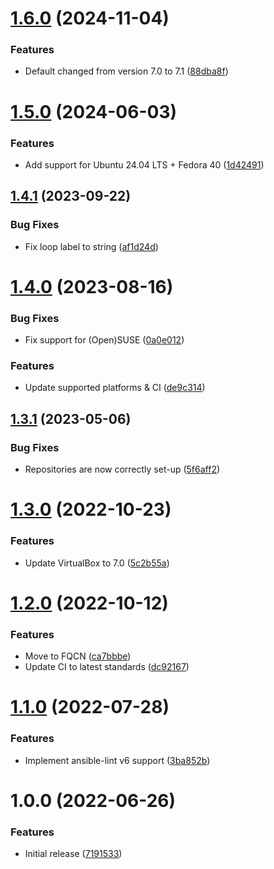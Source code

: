 # [1.6.0](https://github.com/de-it-krachten/ansible-role-virtualbox/compare/v1.5.0...v1.6.0) (2024-11-04)


### Features

* Default changed from version 7.0 to 7.1 ([88dba8f](https://github.com/de-it-krachten/ansible-role-virtualbox/commit/88dba8f0596fc70ab65779e0745d487a1a88295f))

# [1.5.0](https://github.com/de-it-krachten/ansible-role-virtualbox/compare/v1.4.1...v1.5.0) (2024-06-03)


### Features

* Add support for Ubuntu 24.04 LTS + Fedora 40 ([1d42491](https://github.com/de-it-krachten/ansible-role-virtualbox/commit/1d424910478b9e2e0de07371c26b12d24a4fa2a1))

## [1.4.1](https://github.com/de-it-krachten/ansible-role-virtualbox/compare/v1.4.0...v1.4.1) (2023-09-22)


### Bug Fixes

* Fix loop label to string ([af1d24d](https://github.com/de-it-krachten/ansible-role-virtualbox/commit/af1d24d3d6ed4669bf66c84a76fee6d55422fff8))

# [1.4.0](https://github.com/de-it-krachten/ansible-role-virtualbox/compare/v1.3.1...v1.4.0) (2023-08-16)


### Bug Fixes

* Fix support for (Open)SUSE ([0a0e012](https://github.com/de-it-krachten/ansible-role-virtualbox/commit/0a0e0124d6dd577e3be068186268f17f3333437f))


### Features

* Update supported platforms & CI ([de9c314](https://github.com/de-it-krachten/ansible-role-virtualbox/commit/de9c314cf638405ea488ec09544e0914800fa3ef))

## [1.3.1](https://github.com/de-it-krachten/ansible-role-virtualbox/compare/v1.3.0...v1.3.1) (2023-05-06)


### Bug Fixes

* Repositories are now correctly set-up ([5f6aff2](https://github.com/de-it-krachten/ansible-role-virtualbox/commit/5f6aff2fdc0d2c3a9230c3a2c5c1a87830b81b66))

# [1.3.0](https://github.com/de-it-krachten/ansible-role-virtualbox/compare/v1.2.0...v1.3.0) (2022-10-23)


### Features

* Update VirtualBox to 7.0 ([5c2b55a](https://github.com/de-it-krachten/ansible-role-virtualbox/commit/5c2b55a6644ce97219997be788855ca916849987))

# [1.2.0](https://github.com/de-it-krachten/ansible-role-virtualbox/compare/v1.1.0...v1.2.0) (2022-10-12)


### Features

* Move to FQCN ([ca7bbbe](https://github.com/de-it-krachten/ansible-role-virtualbox/commit/ca7bbbe1b5f6e9412022d91743759e72f4ecf046))
* Update CI to latest standards ([dc92167](https://github.com/de-it-krachten/ansible-role-virtualbox/commit/dc92167d24fdc6460e6bfba4d9411c82afc560e0))

# [1.1.0](https://github.com/de-it-krachten/ansible-role-virtualbox/compare/v1.0.0...v1.1.0) (2022-07-28)


### Features

* Implement ansible-lint v6 support ([3ba852b](https://github.com/de-it-krachten/ansible-role-virtualbox/commit/3ba852b731cfa3bd81b733ec7f7ec88181e147b3))

# 1.0.0 (2022-06-26)


### Features

* Initial release ([7191533](https://github.com/de-it-krachten/ansible-role-virtualbox/commit/7191533587dd0184922907450b577865fe2d23de))
